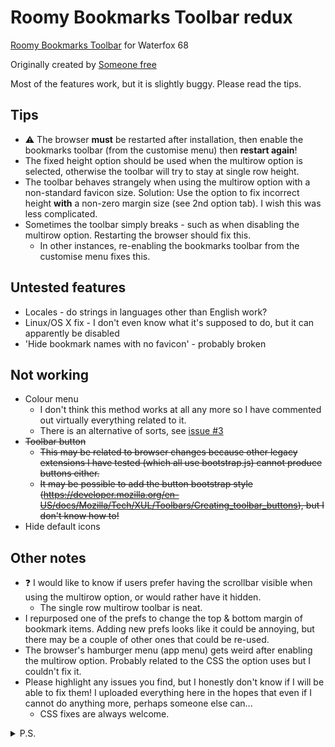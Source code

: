 # Roomy Bookmarks Toolbar redux #
[Roomy Bookmarks Toolbar](https://legacycollector.org/firefox-addons/210846/index.html "Roomy Bookmarks Toolbar") for Waterfox 68

Originally created by [Someone free](https://chrome.google.com/webstore/detail/roomy-bookmarks-toolbar/kmfbpoigddhdibjcilijiejaidggonfc)

Most of the features work, but it is slightly buggy. Please read the tips.

## Tips ##
* :warning: The browser __must__ be restarted after installation, then enable the bookmarks toolbar (from the customise menu) then __restart again__!
* The fixed height option should be used when the multirow option is selected, otherwise the toolbar will try to stay at single row height.
* The toolbar behaves strangely when using the multirow option with a non-standard favicon size. Solution: Use the option to fix incorrect height __with__ a non-zero margin size (see 2nd option tab). I wish this was less complicated.
* Sometimes the toolbar simply breaks - such as when disabling the multirow option. Restarting the browser should fix this.
  * In other instances, re-enabling the bookmarks toolbar from the customise menu fixes this.

## Untested features ##
* Locales - do strings in languages other than English work?
* Linux/OS X fix - I don't even know what it's supposed to do, but it can apparently be disabled
* 'Hide bookmark names with no favicon' - probably broken

## Not working
* Colour menu
  * I don't think this method works at all any more so I have commented out virtually everything related to it.
  * There is an alternative of sorts, see [issue #3](https://github.com/p1usminus/roomybookmarksredux/issues/3)
* ~~Toolbar button~~
  * ~~This may be related to browser changes because other legacy extensions I have tested (which all use bootstrap.js) cannot produce buttons either.~~
  * ~~It may be possible to add the button bootstrap style (https://developer.mozilla.org/en-US/docs/Mozilla/Tech/XUL/Toolbars/Creating_toolbar_buttons), but I don't know how to!~~
* Hide default icons

## Other notes ##
* :question: I would like to know if users prefer having the scrollbar visible when using the multirow option, or would rather have it hidden.
  * The single row multirow toolbar is neat.
* I repurposed one of the prefs to change the top & bottom margin of bookmark items. Adding new prefs looks like it could be annoying, but there may be a couple of other ones that could be re-used.
* The browser's hamburger menu (app menu) gets weird after enabling the multirow option. Probably related to the CSS the option uses but I couldn't fix it.
* Please highlight any issues you find, but I honestly don't know if I will be able to fix them! I uploaded everything here in the hopes that even if I cannot do anything more, perhaps someone else can...
	* CSS fixes are always welcome.

<details>
  <summary>P.S.</summary>
  <p>Thank you to Someone free, Alex and the Thunderbird team! :clap:</p>
  <p>I only really use the autohide feature of Roomy, but after getting that to work again I thought it would be fun to get the rest of the features of this extension working again. It was, mostly.</p>
</details>
